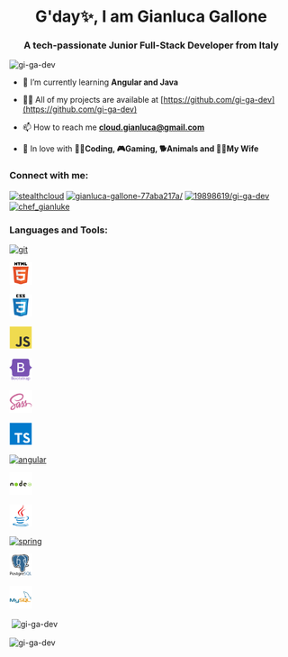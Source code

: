 <h1 align="center">G'day✨, I am Gianluca Gallone</h1>
<h3 align="center">A tech-passionate Junior Full-Stack Developer from Italy</h3>

<p align="left"> <img src="https://komarev.com/ghpvc/?username=gi-ga-dev&label=Profile%20views&color=ffc21a&style=flat" alt="gi-ga-dev" /> </p>

- 🌱 I’m currently learning **Angular and Java**

- 👨‍💻 All of my projects are available at [https://github.com/gi-ga-dev](https://github.com/gi-ga-dev)

- 📫 How to reach me **cloud.gianluca@gmail.com**

- 💖 In love with **👨‍💻Coding, 🎮Gaming, 🐕Animals and 🦸‍♀️My Wife**

<h3 align="left">Connect with me:</h3>
<p align="left">
<a href="https://codepen.io/stealthcloud" target="blank"><img align="center" src="https://raw.githubusercontent.com/rahuldkjain/github-profile-readme-generator/master/src/images/icons/Social/codepen.svg" alt="stealthcloud" height="30" width="40" /></a>
<a href="https://linkedin.com/in/gianluca-gallone-77aba217a/" target="blank"><img align="center" src="https://raw.githubusercontent.com/rahuldkjain/github-profile-readme-generator/master/src/images/icons/Social/linked-in-alt.svg" alt="gianluca-gallone-77aba217a/" height="30" width="40" /></a>
<a href="https://stackoverflow.com/users/19898619/gi-ga-dev" target="blank"><img align="center" src="https://raw.githubusercontent.com/rahuldkjain/github-profile-readme-generator/master/src/images/icons/Social/stack-overflow.svg" alt="19898619/gi-ga-dev" height="30" width="40" /></a>
<a href="https://www.codechef.com/users/chef_gianluke" target="blank"><img align="center" src="https://cdn.jsdelivr.net/npm/simple-icons@3.1.0/icons/codechef.svg" alt="chef_gianluke" height="30" width="40" /></a>
</p>

<h3 align="left">Languages and Tools:</h3>
<p align="left"> 

<a href="https://git-scm.com/" target="_blank" rel="noreferrer"> <img src="https://www.vectorlogo.zone/logos/git-scm/git-scm-icon.svg" alt="git" width="40" height="40"/> </a> 

<a href="https://www.w3.org/html/" target="_blank" rel="noreferrer"> <img src="https://raw.githubusercontent.com/devicons/devicon/master/icons/html5/html5-original-wordmark.svg" alt="html5" width="40" height="40"/> </a> 

<a href="https://www.w3schools.com/css/" target="_blank" rel="noreferrer"> <img src="https://raw.githubusercontent.com/devicons/devicon/master/icons/css3/css3-original-wordmark.svg" alt="css3" width="40" height="40"/> </a> 

</a> <a href="https://developer.mozilla.org/en-US/docs/Web/JavaScript" target="_blank" rel="noreferrer"> <img src="https://raw.githubusercontent.com/devicons/devicon/master/icons/javascript/javascript-original.svg" alt="javascript" width="40" height="40"/> </a>

<a href="https://getbootstrap.com" target="_blank" rel="noreferrer"> <img src="https://raw.githubusercontent.com/devicons/devicon/master/icons/bootstrap/bootstrap-plain-wordmark.svg" alt="bootstrap" width="40" height="40"/> </a> 

<a href="https://sass-lang.com" target="_blank" rel="noreferrer"> <img src="https://raw.githubusercontent.com/devicons/devicon/master/icons/sass/sass-original.svg" alt="sass" width="40" height="40"/> </a>  

<a href="https://www.typescriptlang.org/" target="_blank" rel="noreferrer"> <img src="https://raw.githubusercontent.com/devicons/devicon/master/icons/typescript/typescript-original.svg" alt="typescript" width="40" height="40"/> </a> </p>

<a href="https://angular.io" target="_blank" rel="noreferrer"> <img src="https://angular.io/assets/images/logos/angular/angular.svg" alt="angular" width="40" height="40"/> </a> 


<a href="https://nodejs.org" target="_blank" rel="noreferrer"> <img src="https://raw.githubusercontent.com/devicons/devicon/master/icons/nodejs/nodejs-original-wordmark.svg" alt="nodejs" width="40" height="40"/> </a> 

<a href="https://www.java.com" target="_blank" rel="noreferrer"> <img src="https://raw.githubusercontent.com/devicons/devicon/master/icons/java/java-original.svg" alt="java" width="40" height="40"/> 

<a href="https://spring.io/" target="_blank" rel="noreferrer"> <img src="https://www.vectorlogo.zone/logos/springio/springio-icon.svg" alt="spring" width="40" height="40"/> </a>

<a href="https://www.postgresql.org" target="_blank" rel="noreferrer"> <img src="https://raw.githubusercontent.com/devicons/devicon/master/icons/postgresql/postgresql-original-wordmark.svg" alt="postgresql" width="40" height="40"/> </a>

<a href="https://www.mysql.com/" target="_blank" rel="noreferrer"> <img src="https://raw.githubusercontent.com/devicons/devicon/master/icons/mysql/mysql-original-wordmark.svg" alt="mysql" width="40" height="40"/> </a> 

<p>&nbsp;<img align="center" src="https://github-readme-stats.vercel.app/api?username=gi-ga-dev&show_icons=true&theme=dark&locale=en" alt="gi-ga-dev" /></p>

<p><img align="center" src="https://github-readme-streak-stats.herokuapp.com/?user=gi-ga-dev&theme=dark" alt="gi-ga-dev" /></p>
